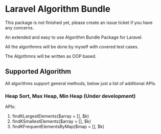 # Laravel Algorithm Bundle

This package is not finished yet, please create an issue ticket if you have any concerns.

An extended and easy to use Algorithm Bundle Package for Laravel.

All the algorthmns will be done by myself with covered test cases.

The Algothmns will be written as OOP based.

## Supported Algorithm

All algorithms support general methods, below just a list of additional APIs.

### Heap Sort, Max Heap, Min Heap (Under development)

APIs:
   1. findKLargestElements($array = [], $k)
   1. findKSmallestElements($array = [], $k)
   1. findKFrequentElementsByMap($map = [], $k)

